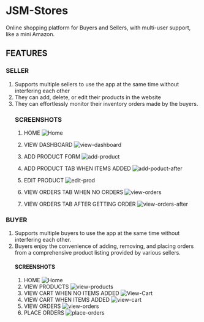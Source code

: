 # JSM-Stores
Online shopping platform for Buyers and Sellers, with multi-user support, like a mini Amazon.

## FEATURES

### SELLER
1. Supports multiple sellers to use the app at the same time without interfering each other
2. They can add, delete, or edit their products in the website
3. They can effortlessly monitor their inventory orders made by the buyers.
    ### SCREENSHOTS
    1. HOME
       ![Home](/screenshots/Seller/home.png)
       
    2. VIEW DASHBOARD
       ![view-dashboard](/screenshots/Seller/dashboard.png)
       
    3. ADD PRODUCT FORM
       ![add-product](/screenshots/Seller/add-product.png)
       
    4. ADD PRODUCT TAB WHEN ITEMS ADDED
       ![add-poduct-after](/screenshots/Seller/product-after-adding.png)
       
    5. EDIT PRODUCT
       ![edit-prod](/screenshots/Seller/edit-prod.png)
       
    6. VIEW ORDERS TAB WHEN NO ORDERS
       ![view-orders](/screenshots/Seller/view-orders.png)

    7. VIEW ORDERS TAB AFTER GETTING ORDER
       ![view-orders-after](/screenshots/Seller/view-orders-after.png)
       

### BUYER
1. Supports multiple buyers to use the app at the same time without interfering each other.
2. Buyers enjoy the convenience of adding, removing, and placing orders from a comprehensive product listing provided by various sellers.
   #### SCREENSHOTS
   1. HOME
   ![Home](/screenshots/Buyer/home.png)
   2. VIEW PRODUCTS
      ![view-products](/screenshots/Buyer/view-products.png)
   3. VIEW CART WHEN NO ITEMS ADDED
      ![View-Cart](/screenshots/Buyer/view-cart.png)
   4. VIEW CART WHEN ITEMS ADDED
      ![view-cart](/screenshots/Buyer/view-cart-ordered.png)
   5. VIEW ORDERS
      ![view-orders](/screenshots/Buyer/view-orders.png)
   6. PLACE ORDERS
      ![place-orders](/screenshots/Buyer/place-order.png)

